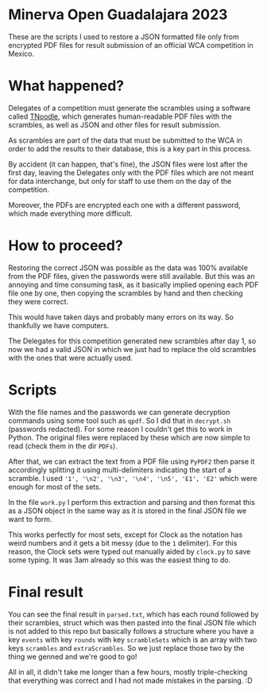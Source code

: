 # Minerva Open Guadalajara 2023

These are the scripts I used to restore a JSON formatted file only from encrypted PDF files for result submission of an official WCA competition in Mexico.

# What happened?

Delegates of a competition must generate the scrambles using a software called [TNoodle](https://github.com/thewca/tnoodle-lib), which generates human-readable PDF files with the scrambles, as well as JSON and other files for result submission.

As scrambles are part of the data that must be submitted to the WCA in order to add the results to their database, this is a key part in this process.

By accident (it can happen, that's fine), the JSON files were lost after the first day, leaving the Delegates only with the PDF files which are not meant for data interchange, but only for staff to use them on the day of the competition.

Moreover, the PDFs are encrypted each one with a different password, which made everything more difficult.

# How to proceed?

Restoring the correct JSON was possible as the data was 100% available from the PDF files, given the passwords were still available. But this was an annoying and time consuming task, as it basically implied opening each PDF file one by one, then copying the scrambles by hand and then checking they were correct.

This would have taken days and probably many errors on its way. So thankfully we have computers.

The Delegates for this competition generated new scrambles after day 1, so now we had a valid JSON in which we just had to replace the old scrambles with the ones that were actually used.

# Scripts

With the file names and the passwords we can generate decryption commands using some tool such as `qpdf`. So I did that in `decrypt.sh` (passwords redacted). For some reason I couldn't get this to work in Python. The original files were replaced by these which are now simple to read (check them in the dir `PDFs`).

After that, we can extract the text from a PDF file using `PyPDF2` then parse it accordingly splitting it using multi-delimiters indicating the start of a scramble. I used `'1', '\n2', '\n3', '\n4', '\n5', 'E1', 'E2'` which were enough for most of the sets.

In the file `work.py` I perform this extraction and parsing and then format this as a JSON object in the same way as it is stored in the final JSON file we want to form.

This works perfectly for most sets, except for Clock as the notation has weird numbers and it gets a bit messy (due to the `1` delimiter). For this reason, the Clock sets were typed out manually aided by `clock.py` to save some typing. It was 3am already so this was the easiest thing to do.

# Final result

You can see the final result in `parsed.txt`, which has each round followed by their scrambles, struct which was then pasted into the final JSON file which is not added to this repo but basically follows a structure where you have a key `events` with key `rounds` with key `scrambleSets` which is an array with two keys `scrambles` and `extraScrambles`. So we just replace those two by the thing we genned and we're good to go!

All in all, it didn't take me longer than a few hours, mostly triple-checking that everything was correct and I had not made mistakes in the parsing. :D
